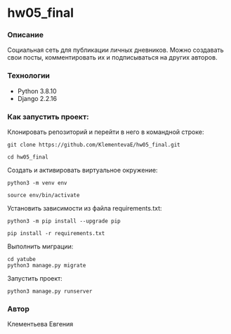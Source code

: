 # hw05_final

### Описание

Cоциальная сеть для публикации личных дневников. Можно создавать свои посты, комментировать их и подписываться на других авторов.

### Технологии

- Python 3.8.10
- Django 2.2.16

### Как запустить проект:

Клонировать репозиторий и перейти в него в командной строке:

```
git clone https://github.com/KlementevaE/hw05_final.git
```

```
cd hw05_final

```

Cоздать и активировать виртуальное окружение:

```
python3 -m venv env
```

```
source env/bin/activate
```

Установить зависимости из файла requirements.txt:

```
python3 -m pip install --upgrade pip
```

```
pip install -r requirements.txt
```

Выполнить миграции:

```
cd yatube
python3 manage.py migrate
```

Запустить проект:

```
python3 manage.py runserver
```

### Автор

Клементьева Евгения
